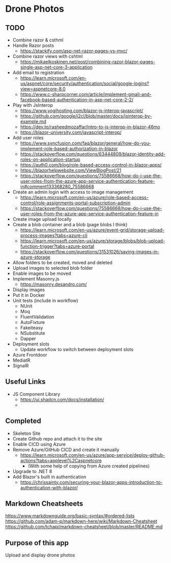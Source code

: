 # Drone Photos

## TODO
- Combine razor & csthml
- Handle Razor posts
  - https://stackify.com/asp-net-razor-pages-vs-mvc/
- Combine razor views with cshtml
  - https://mikaelkoskinen.net/post/combining-razor-blazor-pages-single-asp-net-core-3-application
- Add email to registration
  - https://learn.microsoft.com/en-us/aspnet/core/security/authentication/social/google-logins?view=aspnetcore-8.0
  - https://www.c-sharpcorner.com/article/implement-gmail-and-facebook-based-authentication-in-asp-net-core-2-2/
- Play with JsInterop
  - https://www.yogihosting.com/blazor-js-interop-javascript/
  - https://github.com/google/j2cl/blob/master/docs/jsinterop-by-example.md
  - https://dev.to/rasheedmozaffar/intro-to-js-interop-in-blazor-46mo
  - https://blazor-university.com/javascript-interop/
 - Add user roles
    - https://www.syncfusion.com/faq/blazor/general/how-do-you-implement-role-based-authorization-in-blazor
    - https://stackoverflow.com/questions/63444809/blazor-identity-add-roles-on-application-startup
    - https://auth0.com/blog/role-based-access-control-in-blazor-apps/
    - https://blazorhelpwebsite.com/ViewBlogPost/21
    - https://stackoverflow.com/questions/75586668/how-do-i-use-the-user-roles-from-the-azure-app-service-authentication-feature-in#comment133368280_75586668
- Create an admin login with access to image management
  - https://learn.microsoft.com/en-us/azure/role-based-access-control/role-assignments-portal-subscription-admin
  - https://stackoverflow.com/questions/75586668/how-do-i-use-the-user-roles-from-the-azure-app-service-authentication-feature-in
- Create image upload locally
- Create a blob container and a blob (page blobs I think)
  - https://learn.microsoft.com/en-us/azure/event-grid/storage-upload-process-images?tabs=azure-cli 
  - https://learn.microsoft.com/en-us/azure/storage/blobs/blob-upload-function-trigger?tabs=azure-portal
  - https://stackoverflow.com/questions/31531026/saving-images-in-azure-storage
- Allow folders to be created, moved and deleted
- Upload images to selected blob folder 
- Enable images to be moved
- Implement Masonry.js
  - https://masonry.desandro.com/
- Display images
- Put it in Docker 
- Unit tests (include in workflow)
  - NUnit
  - Moq
  - FluentValidation
  - AutoFixture
  - Fakeiteasy
  - NSubstitute
  - Dapper
- Deployment slots
  - Update workflow to switch between deployment slots
- Azure Frontdoor
- MediatR
- SignalR

## Useful Links
- JS Component Library
  - https://ui.shadcn.com/docs/installation/
  - 

## Completed

- Skeleton Site
- Create Github repo and attach it to the site
- Enable CICD using Azure
- Remove Azure/GitHub CICD and create it manually
  - https://learn.microsoft.com/en-us/azure/app-service/deploy-github-actions?tabs=applevel%2Caspnetcore
    - (With some help of copying from Azure created pipelines)
- Upgrade to .NET 8
- Add Blazor's built in authentication
  - https://chrissainty.com/securing-your-blazor-apps-introduction-to-authentication-with-blazor/

## Markdown Cheatsheets
https://www.markdownguide.org/basic-syntax/#ordered-lists  
https://github.com/adam-p/markdown-here/wiki/Markdown-Cheatsheet  
https://github.com/tchapi/markdown-cheatsheet/blob/master/README.md


## Purpose of this app
Upload and display drone photos